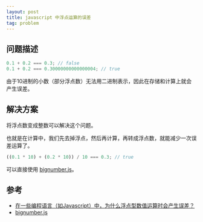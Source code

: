 ```yaml
---
layout: post
title: javascript 中浮点运算的误差
tag: problem
---
```


## 问题描述

```js
0.1 + 0.2 === 0.3; // false
0.1 + 0.2 === 0.30000000000000004; // true
```

由于10进制的小数（部分浮点数）无法用二进制表示，因此在存储和计算上就会产生误差。

## 解决方案

将浮点数变成整数可以解决这个问题。

也就是在计算中，我们先去掉浮点，然后再计算，再转成浮点数，就能减少一次误差运算了。

```js
((0.1 * 10) + (0.2 * 10)) / 10 === 0.3; // true
```

可以直接使用 [bignumber.js](http://mikemcl.github.io/bignumber.js/)。

## 参考

- [在一些编程语言（如Javascript）中，为什么浮点型数值运算时会产生误差？](https://www.zhihu.com/question/20679634)
- [bignumber.js](http://mikemcl.github.io/bignumber.js/)
